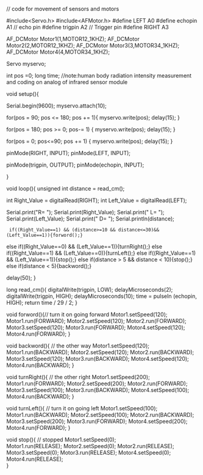 // code for movement of sensors and motors

#include<Servo.h>
#include<AFMotor.h>
#define LEFT A0
#define echopin A1 // echo pin
#define trigpin A2 // Trigger pin
#define RIGHT A3

AF_DCMotor Motor1(1,MOTOR12_1KHZ);
AF_DCMotor Motor2(2,MOTOR12_1KHZ);
AF_DCMotor Motor3(3,MOTOR34_1KHZ); 
AF_DCMotor Motor4(4,MOTOR34_1KHZ);

Servo myservo;
 
int pos =0;
long time;   //note:human body radiation intensity measurement and coding on analog of infrared sensor module  

void setup(){

Serial.begin(9600);
myservo.attach(10);

for(pos = 90; pos <= 180; pos += 1){
myservo.write(pos);
delay(15);
}
 
for(pos = 180; pos >= 0; pos-= 1) {
myservo.write(pos);
delay(15);
}

for(pos = 0; pos<=90; pos += 1) {
myservo.write(pos);
delay(15);
}

pinMode(RIGHT, INPUT);
pinMode(LEFT, INPUT);

pinMode(trigpin, OUTPUT);
pinMode(echopin, INPUT);

}

void loop(){
unsigned int distance = read_cm();

int Right_Value = digitalRead(RIGHT);
int Left_Value  = digitalRead(LEFT);

Serial.print("R= ");
Serial.print(Right_Value);
Serial.print(" L= ");
Serial.print(Left_Value);
Serial.print(" D= ");
Serial.println(distance);

     if((Right_Value==1) && (distance>=10 && distance<=30)&&(Left_Value==1)){forword();}
else if((Right_Value==0) && (Left_Value==1)){turnRight();}
else if((Right_Value==1) && (Left_Value==0)){turnLeft();}
else if((Right_Value==1) && (Left_Value==1)){stop();}
else if(distance > 5 && distance < 10){stop();}
else if(distance < 5){backword();}

delay(50);
}

long read_cm(){
  digitalWrite(trigpin, LOW);
  delayMicroseconds(2);
  digitalWrite(trigpin, HIGH);
  delayMicroseconds(10);
  time = pulseIn (echopin, HIGH);
  return time / 29 / 2;
}

void forword(){// turn it on going forward
Motor1.setSpeed(120);
Motor1.run(FORWARD);
Motor2.setSpeed(120);
Motor2.run(FORWARD);
Motor3.setSpeed(120);
Motor3.run(FORWARD);
Motor4.setSpeed(120);
Motor4.run(FORWARD);
}

void backword(){ // the other way
Motor1.setSpeed(120);
Motor1.run(BACKWARD); 
Motor2.setSpeed(120);
Motor2.run(BACKWARD);
Motor3.setSpeed(120);
Motor3.run(BACKWARD); 
Motor4.setSpeed(120);
Motor4.run(BACKWARD); 
}

void turnRight(){ // the other right
Motor1.setSpeed(200);
Motor1.run(FORWARD);
Motor2.setSpeed(200);
Motor2.run(FORWARD);
Motor3.setSpeed(100);
Motor3.run(BACKWARD);
Motor4.setSpeed(100);
Motor4.run(BACKWARD);
}

void turnLeft(){ // turn it on going left
Motor1.setSpeed(100);
Motor1.run(BACKWARD);
Motor2.setSpeed(100);
Motor2.run(BACKWARD);
Motor3.setSpeed(200);
Motor3.run(FORWARD);
Motor4.setSpeed(200);
Motor4.run(FORWARD);
}

void stop(){ // stopped
Motor1.setSpeed(0);  
Motor1.run(RELEASE);
Motor2.setSpeed(0);
Motor2.run(RELEASE);
Motor3.setSpeed(0);
Motor3.run(RELEASE);
Motor4.setSpeed(0);
Motor4.run(RELEASE);  
}
